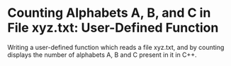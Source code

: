 # Counting Alphabets A, B, and C in File xyz.txt: User-Defined Function
Writing a user-defined function which reads a file xyz.txt, and by counting displays the number of alphabets A, B and C present in it in C++.

